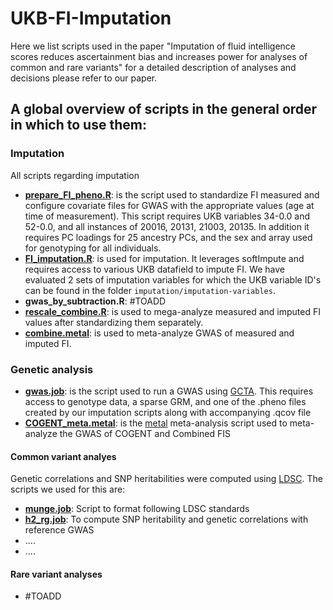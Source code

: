 # UKB-FI-Imputation
Here we list scripts used in the paper "Imputation of fluid intelligence scores reduces ascertainment bias and increases power for analyses of common and rare variants"
for a detailed description of analyses and decisions please refer to our paper.

## A global overview of scripts in the general order in which to use them:

### Imputation
All scripts regarding imputation

- **[prepare_FI_pheno.R](https://github.com/dmvandenberg/UKB-FI-Imputation/blob/main/imputation/prepare_FI_pheno.R)**: is the script used to standardize FI measured and configure covariate files for GWAS with the appropriate values (age at time of measurement). This script requires UKB variables 34-0.0 and 52-0.0, and all instances of 20016, 20131, 21003, 20135. In addition it requires PC loadings for 25 ancestry PCs, and the sex and array used for genotyping for all individuals.
- **[FI_imputation.R](https://github.com/dmvandenberg/UKB-FI-Imputation/blob/main/imputation/FI_imputation.R)**: is used for imputation. It leverages softImpute and requires access to various UKB datafield to impute FI. We have evaluated 2 sets of imputation variables for which the UKB variable ID's can be found in the folder `imputation/imputation-variables`.
- **gwas_by_subtraction.R**: #TOADD
- **[rescale_combine.R](https://github.com/dmvandenberg/UKB-FI-Imputation/blob/main/imputation/rescale_combine.R)**: is used to mega-analyze measured and imputed FI values after standardizing them separately.
- **[combine.metal](https://github.com/dmvandenberg/UKB-FI-Imputation/blob/main/imputation/combine.metal)**: is used to meta-analyze GWAS of measured and imputed FI.

### Genetic analysis

- **[gwas.job](https://github.com/dmvandenberg/UKB-FI-Imputation/blob/main/genetic-analyses/gwas.job)**: is the script used to run a GWAS using [GCTA](https://yanglab.westlake.edu.cn/software/gcta/). This requires access to genotype data, a sparse GRM, and one of the .pheno files created by our imputation scripts along with accompanying .qcov file
- **[COGENT_meta.metal](https://github.com/dmvandenberg/UKB-FI-Imputation/blob/main/genetic-analyses/COGENT_meta.metal)**: is the [metal](https://genome.sph.umich.edu/wiki/METAL_Documentation) meta-analysis script used to meta-analyze the GWAS of COGENT and Combined FIS
  
#### Common variant analyes

Genetic correlations and SNP heritabilities were computed using [LDSC](https://github.com/bulik/ldsc). The scripts we used for this are:

- **[munge.job](https://github.com/dmvandenberg/UKB-FI-Imputation/blob/main/genetic-analyses/munge.job)**: Script to format following LDSC standards
- **[h2_rg.job](https://github.com/dmvandenberg/UKB-FI-Imputation/blob/main/genetic-analyses/h2_rg.job)**: To compute SNP heritability and genetic correlations with reference GWAS
- ....
- ....

#### Rare variant analyses

- #TOADD



